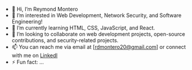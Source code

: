 - 👋 Hi, I’m Reymond Montero
- 👀 I’m interested in Web Development, Network Security, and Software Engineering!
- 🌱 I’m currently learning HTML, CSS, JavaScript, and React.
- 💞️ I’m looking to collaborate on web development projects, open-source contributions, and security-related projects.
- 📫 You can reach me via email at [rdmontero20@gmail.com] or connect with me on [LinkedI](www.linkedin.com/in/reymondmontero)
- ⚡ Fun fact: ...

<!---
BlueKnight-Eng/BlueKnight-Eng is a ✨ special ✨ repository because its `README.md` (this file) appears on your GitHub profile.
You can click the Preview link to take a look at your changes.
--->
